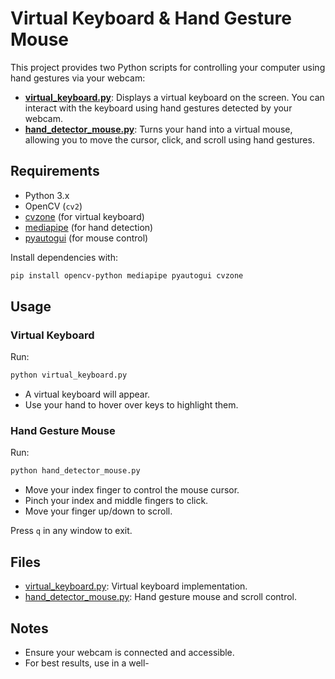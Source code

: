 # Virtual Keyboard & Hand Gesture Mouse

This project provides two Python scripts for controlling your computer using hand gestures via your webcam:

- **[virtual_keyboard.py](virtual_keyboard.py)**: Displays a virtual keyboard on the screen. You can interact with the keyboard using hand gestures detected by your webcam.
- **[hand_detector_mouse.py](hand_detector_mouse.py)**: Turns your hand into a virtual mouse, allowing you to move the cursor, click, and scroll using hand gestures.

## Requirements

- Python 3.x
- OpenCV (`cv2`)
- [cvzone](https://github.com/cvzone/cvzone) (for virtual keyboard)
- [mediapipe](https://google.github.io/mediapipe/) (for hand detection)
- [pyautogui](https://pyautogui.readthedocs.io/en/latest/) (for mouse control)

Install dependencies with:

```sh
pip install opencv-python mediapipe pyautogui cvzone
```

## Usage

### Virtual Keyboard

Run:

```sh
python virtual_keyboard.py
```

- A virtual keyboard will appear.
- Use your hand to hover over keys to highlight them.

### Hand Gesture Mouse

Run:

```sh
python hand_detector_mouse.py
```

- Move your index finger to control the mouse cursor.
- Pinch your index and middle fingers to click.
- Move your finger up/down to scroll.

Press `q` in any window to exit.

## Files

- [virtual_keyboard.py](virtual_keyboard.py): Virtual keyboard implementation.
- [hand_detector_mouse.py](hand_detector_mouse.py): Hand gesture mouse and scroll control.

## Notes

- Ensure your webcam is connected and accessible.
- For best results, use in a well-